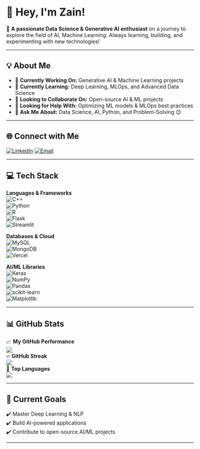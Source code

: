 # 👋 Hey, I'm Zain!  

🚀 **A passionate Data Science & Generative AI enthusiast** on a journey to explore the field of AI, Machine Learning. Always learning, building, and experimenting with new technologies!  

---

## 💡 About Me  
- 🔭 **Currently Working On:** Generative AI & Machine Learning projects  
- 🌱 **Currently Learning:** Deep Learning, MLOps, and Advanced Data Science  
- 👯 **Looking to Collaborate On:** Open-source AI & ML projects  
- 🤝 **Looking for Help With:** Optimizing ML models & MLOps best practices  
- 💬 **Ask Me About:** Data Science, AI, Python, and Problem-Solving 😉   

---

## 🌐 Connect with Me  
[![LinkedIn](https://img.shields.io/badge/LinkedIn-%230077B5.svg?logo=linkedin&logoColor=white)](https://linkedin.com/in/itsmezain) [![Email](https://img.shields.io/badge/Email-D14836?logo=gmail&logoColor=white)](mailto:zainaliald8282@gmail.com)  

---

## 💻 Tech Stack  

**Languages & Frameworks**  
![C++](https://img.shields.io/badge/c++-%2300599C.svg?style=plastic&logo=c%2B%2B&logoColor=white)  
![Python](https://img.shields.io/badge/python-3670A0?style=plastic&logo=python&logoColor=ffdd54)  
![R](https://img.shields.io/badge/r-%23276DC3.svg?style=plastic&logo=r&logoColor=white)  
![Flask](https://img.shields.io/badge/flask-%23000.svg?style=plastic&logo=flask&logoColor=white)  
![Streamlit](https://img.shields.io/badge/Streamlit-%23FE4B4B.svg?style=plastic&logo=streamlit&logoColor=white)  

**Databases & Cloud**  
![MySQL](https://img.shields.io/badge/mysql-4479A1.svg?style=plastic&logo=mysql&logoColor=white)  
![MongoDB](https://img.shields.io/badge/MongoDB-%234ea94b.svg?style=plastic&logo=mongodb&logoColor=white)  
![Vercel](https://img.shields.io/badge/vercel-%23000000.svg?style=plastic&logo=vercel&logoColor=white)  

**AI/ML Libraries**  
![Keras](https://img.shields.io/badge/Keras-%23D00000.svg?style=plastic&logo=Keras&logoColor=white)  
![NumPy](https://img.shields.io/badge/numpy-%23013243.svg?style=plastic&logo=numpy&logoColor=white)  
![Pandas](https://img.shields.io/badge/pandas-%23150458.svg?style=plastic&logo=pandas&logoColor=white)  
![scikit-learn](https://img.shields.io/badge/scikit--learn-%23F7931E.svg?style=plastic&logo=scikit-learn&logoColor=white)  
![Matplotlib](https://img.shields.io/badge/Matplotlib-%23ffffff.svg?style=plastic&logo=Matplotlib&logoColor=black)  

---

## 📊 GitHub Stats  

📈 **My GitHub Performance**  
![](https://github-readme-stats.vercel.app/api?username=itsmezain&theme=radical&hide_border=false&include_all_commits=true&count_private=true)  
🔥 **GitHub Streak**  
![](https://github-readme-streak-stats.herokuapp.com/?user=itsmezain&theme=radical&hide_border=false)  
📌 **Top Languages**  
![](https://github-readme-stats.vercel.app/api/top-langs/?username=itsmezain&theme=radical&hide_border=false&include_all_commits=true&count_private=true&layout=compact)  

---

## 🎯 Current Goals  
✔️ Master Deep Learning & NLP  
✔️ Build AI-powered applications  
✔️ Contribute to open-source AI/ML projects  

---
